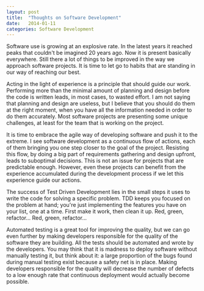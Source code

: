 ```yaml
---
layout: post
title:  "Thoughts on Software Development"
date:   2014-01-11
categories: Software Development
---
```

Software use is growing at an explosive rate. In the latest years it reached peaks that couldn't be imagined 20 years ago. Now it is present basically everywhere. Still there a lot of things to be improved in the way we approach software projects. It is time to let go to habits that are standing in our way of reaching our best.
<!--more-->

Acting in the light of experience is a principle that should guide our work. Performing more than the minimal amount of planning and design before the code is written leads, in most cases, to wasted effort. I am not saying that planning and design are useless, but I believe that you should do them at the right moment, when you have all the information needed in order to do them accurately. Most software projects are presenting some unique challenges, at least for the team that is working on the project.

It is time to embrace the agile way of developing software and push it to the extreme. I see software development as a continuous flow of actions, each of them bringing you one step closer to the goal of the project. Resisting this flow, by doing a big part of requirements gathering and design upfront, leads to suboptimal decisions. This is not an issue for projects that are predictable enough. However, even these projects can benefit from the experience accumulated during the development process if we let this experience guide our actions.

The success of Test Driven Development lies in the small steps it uses to write the code for solving a specific problem. TDD keeps you focused on the problem at hand; you're just implementing the features you have on your list, one at a time. First make it work, then clean it up. Red, green, refactor... Red, green, refactor...

Automated testing is a great tool for improving the quality, but we can go even further by making developers responsible for the quality of the software they are building. All the tests should be automated and wrote by the developers. You may think that it is madness to deploy software without manually testing it, but think about it: a large proportion of the bugs found during manual testing exist because a safety net is in place. Making developers responsible for the quality will decrease the number of defects to a low enough rate that continuous deployment would actually become possible.
